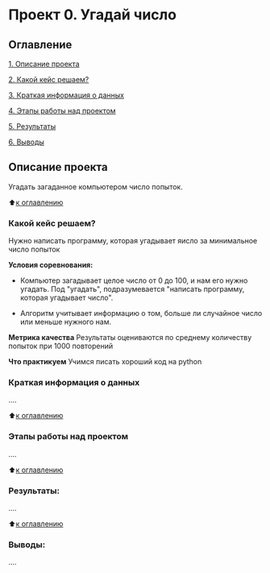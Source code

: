 # Проект 0. Угадай число

## Оглавление
[1. Описание проекта](https://github.com/lutik0/sf_data_sciece/tree/main/project_0#описание-проекта)

[2. Какой кейс решаем?](https://github.com/lutik0/sf_data_sciece/tree/main/project_0#какой-кейс-решаем)

[3. Краткая информация о данных](https://github.com/lutik0/sf_data_sciece/tree/main/project_0#краткая-информация-о-данных)

[4. Этапы работы над проектом](https://github.com/lutik0/sf_data_sciece/tree/main/project_0#этапы-работы-над-проектом)

[5. Результаты](https://github.com/lutik0/sf_data_sciece/tree/main/project_0#результаты)

[6. Выводы](https://github.com/lutik0/sf_data_sciece/tree/main/project_0#выводы)

## Описание проекта
Угадать загаданное компьютером число попыток.

:arrow_up:[к оглавлению](https://github.com/lutik0/sf_data_sciece/tree/main/project_0#Оглавление)


### Какой кейс решаем?
Нужно написать программу, которая угадывает яисло за минимальное число попыток

**Условия соревнования:**
* Компьютер загадывает целое число от 0 до 100, и нам его нужно угадать. Под "угадать", подразумевается "написать программу, которая угадывает число".
- Алгоритм учитывает информацию о том, больше ли случайное число или меньше нужного нам.

**Метрика качества**
Результаты оцениваются по среднему количеству попыток при 1000  повторений

**Что практикуем**
Учимся писать хороший код на python


### Краткая информация о данных
....

:arrow_up:[к оглавлению](https://github.com/lutik0/sf_data_sciece/tree/main/project_0#Оглавление)


### Этапы работы над проектом
....

:arrow_up:[к оглавлению](https://github.com/lutik0/sf_data_sciece/tree/main/project_0#Оглавление)


### Результаты:
....

:arrow_up:[к оглавлению](https://github.com/lutik0/sf_data_sciece/tree/main/project_0#Оглавление)


### Выводы:
....